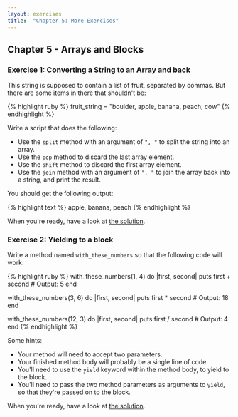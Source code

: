 ```yaml
---
layout: exercises
title:  "Chapter 5: More Exercises"
---
```


## Chapter 5 - Arrays and Blocks

### Exercise 1: Converting a String to an Array and back

This string is supposed to contain a list of fruit, separated by commas. But there are some items in there that shouldn't be:

{% highlight ruby %}
fruit_string = "boulder, apple, banana, peach, cow"
{% endhighlight %}

Write a script that does the following:

* Use the `split` method with an argument of `", "` to split the string into an array.
* Use the `pop` method to discard the last array element.
* Use the `shift` method to discard the first array element.
* Use the `join` method with an argument of `", "` to join the array back into a string, and print the result.

You should get the following output:

{% highlight text %}
apple, banana, peach
{% endhighlight %}

When you're ready, have a look at [the solution](/solutions/ch05_01.html).

### Exercise 2: Yielding to a block

Write a method named `with_these_numbers` so that the following code will work:

{% highlight ruby %}
with_these_numbers(1, 4) do |first, second|
  puts first + second # Output: 5
end

with_these_numbers(3, 6) do |first, second|
  puts first * second # Output: 18
end

with_these_numbers(12, 3) do |first, second|
  puts first / second # Output: 4
end
{% endhighlight %}

Some hints:

* Your method will need to accept two parameters.
* Your finished method body will probably be a single line of code.
* You'll need to use the `yield` keyword within the method body, to yield to the block.
* You'll need to pass the two method parameters as arguments to `yield`, so that they're passed on to the block.

When you're ready, have a look at [the solution](/solutions/ch05_02.html).

